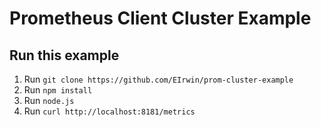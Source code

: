 # Prometheus Client Cluster Example

## Run this example
1. Run `git clone https://github.com/EIrwin/prom-cluster-example`
2. Run `npm install`
3. Run `node.js`
4. Run `curl http://localhost:8181/metrics`